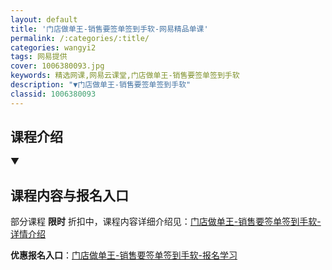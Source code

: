 ```yaml
---
layout: default
title: '门店做单王-销售要签单签到手软-网易精品单课'
permalink: /:categories/:title/
categories: wangyi2
tags: 网易提供
cover: 1006380093.jpg
keywords: 精选网课,网易云课堂,门店做单王-销售要签单签到手软
description: "▼门店做单王-销售要签单签到手软"
classid: 1006380093
---
```


## 课程介绍

▼

## 课程内容与报名入口

部分课程 **限时** 折扣中，课程内容详细介绍见：[门店做单王-销售要签单签到手软-详情介绍](https://study.163.com/course/introduction/1006380093.htm?share=1&shareId=1025206652&utm_campaign=share&utm_medium=iphoneShare&utm_source=&utm_u=1025206652)

**优惠报名入口**：[门店做单王-销售要签单签到手软-报名学习](https://study.163.com/course/introduction/1006380093.htm?share=1&shareId=1025206652&utm_campaign=share&utm_medium=iphoneShare&utm_source=&utm_u=1025206652)

